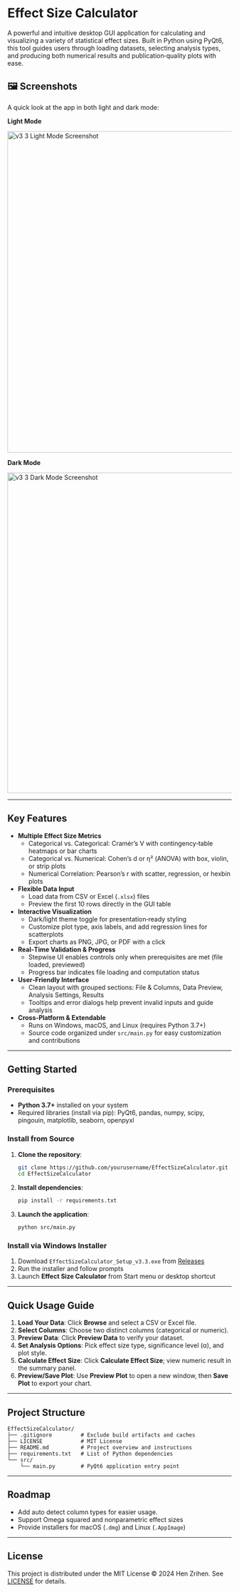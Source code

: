 # Effect Size Calculator

A powerful and intuitive desktop GUI application for calculating and visualizing a variety of statistical effect sizes. Built in Python using PyQt6, this tool guides users through loading datasets, selecting analysis types, and producing both numerical results and publication‑quality plots with ease.

## 🖼 Screenshots

A quick look at the app in both light and dark mode:

**Light Mode**

<img width="532" height="721" alt="v3 3 Light Mode Screenshot " src="https://github.com/user-attachments/assets/aed0c7e1-f080-4c19-8d20-785ffd705cd5" />

**Dark Mode**

<img width="536" height="719" alt="v3 3 Dark Mode Screenshot " src="https://github.com/user-attachments/assets/4421b4f7-4392-4b59-a13a-f511cd6b7e3e" />

---

## Key Features

- **Multiple Effect Size Metrics**
  - Categorical vs. Categorical: Cramér’s V with contingency‑table heatmaps or bar charts
  - Categorical vs. Numerical: Cohen’s d or η² (ANOVA) with box, violin, or strip plots
  - Numerical Correlation: Pearson’s r with scatter, regression, or hexbin plots
- **Flexible Data Input**
  - Load data from CSV or Excel (`.xlsx`) files
  - Preview the first 10 rows directly in the GUI table
- **Interactive Visualization**
  - Dark/light theme toggle for presentation‑ready styling
  - Customize plot type, axis labels, and add regression lines for scatterplots
  - Export charts as PNG, JPG, or PDF with a click
- **Real‑Time Validation & Progress**
  - Stepwise UI enables controls only when prerequisites are met (file loaded, previewed)
  - Progress bar indicates file loading and computation status
- **User‑Friendly Interface**
  - Clean layout with grouped sections: File & Columns, Data Preview, Analysis Settings, Results
  - Tooltips and error dialogs help prevent invalid inputs and guide analysis
- **Cross‑Platform & Extendable**
  - Runs on Windows, macOS, and Linux (requires Python 3.7+)
  - Source code organized under `src/main.py` for easy customization and contributions

---

## Getting Started

### Prerequisites

- **Python 3.7+** installed on your system
- Required libraries (install via pip): PyQt6, pandas, numpy, scipy, pingouin, matplotlib, seaborn, openpyxl

### Install from Source

1. **Clone the repository**:
   ```bash
   git clone https://github.com/yourusername/EffectSizeCalculator.git
   cd EffectSizeCalculator
   ```
2. **Install dependencies**:
   ```bash
   pip install -r requirements.txt
   ```
3. **Launch the application**:
   ```bash
   python src/main.py
   ```

### Install via Windows Installer

1. Download `EffectSizeCalculator_Setup_v3.3.exe` from [Releases](https://github.com/yourusername/EffectSizeCalculator/releases)
2. Run the installer and follow prompts
3. Launch **Effect Size Calculator** from Start menu or desktop shortcut

---

## Quick Usage Guide

1. **Load Your Data**: Click **Browse** and select a CSV or Excel file.
2. **Select Columns**: Choose two distinct columns (categorical or numeric).
3. **Preview Data**: Click **Preview Data** to verify your dataset.
4. **Set Analysis Options**: Pick effect size type, significance level (α), and plot style.
5. **Calculate Effect Size**: Click **Calculate Effect Size**; view numeric result in the summary panel.
6. **Preview/Save Plot**: Use **Preview Plot** to open a new window, then **Save Plot** to export your chart.

---

## Project Structure

```
EffectSizeCalculator/
├── .gitignore         # Exclude build artifacts and caches
├── LICENSE            # MIT License
├── README.md          # Project overview and instructions
├── requirements.txt   # List of Python dependencies
└── src/
    └── main.py        # PyQt6 application entry point
```

---

## Roadmap

- Add auto detect column types for easier usage.
- Support Omega squared and nonparametric effect sizes
- Provide installers for macOS (`.dmg`) and Linux (`.AppImage`)

---

## License

This project is distributed under the MIT License © 2024 Hen Zrihen. See [LICENSE](LICENSE) for details.

